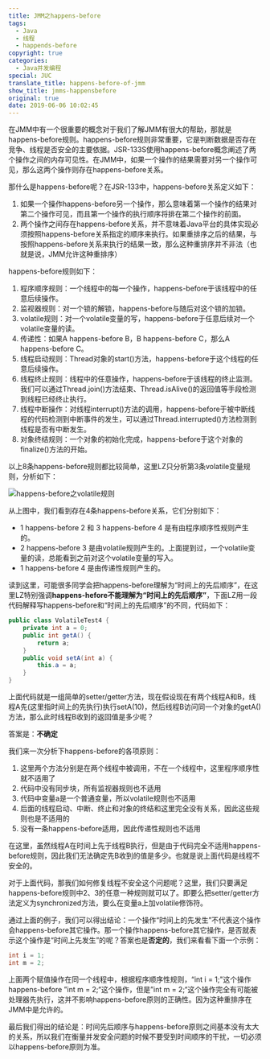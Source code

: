 ```yaml
---
title: JMM之happens-before
tags:
  - Java
  - 线程
  - happends-before
copyright: true
categories:
  - Java并发编程
special: JUC
translate_title: happens-before-of-jmm
show_title: jmms-happensbefore
original: true
date: 2019-06-06 10:02:45
---
```

在JMM中有一个很重要的概念对于我们了解JMM有很大的帮助，那就是happens-before规则。happens-before规则非常重要，它是判断数据是否存在竞争、线程是否安全的主要依据。JSR-133S使用happens-before概念阐述了两个操作之间的内存可见性。在JMM中，如果一个操作的结果需要对另一个操作可见，那么这两个操作则存在happens-before关系。

 那什么是happens-before呢？在JSR-133中，happens-before关系定义如下：

1. 如果一个操作happens-before另一个操作，那么意味着第一个操作的结果对第二个操作可见，而且第一个操作的执行顺序将排在第二个操作的前面。
2. 两个操作之间存在happens-before关系，并不意味着Java平台的具体实现必须按照happens-before关系指定的顺序来执行。如果重排序之后的结果，与按照happens-before关系来执行的结果一致，那么这种重排序并不非法（也就是说，JMM允许这种重排序）

happens-before规则如下：

1. 程序顺序规则：一个线程中的每一个操作，happens-before于该线程中的任意后续操作。
2. 监视器规则：对一个锁的解锁，happens-before与随后对这个锁的加锁。
3. volatile规则：对一个volatile变量的写，happens-before于任意后续对一个volatile变量的读。
4. 传递性：如果A happens-before B，B happens-before C，那么A happens-before C。
5. 线程启动规则：Thread对象的start()方法，happens-before于这个线程的任意后续操作。
6. 线程终止规则：线程中的任意操作，happens-before于该线程的终止监测。我们可以通过Thread.join()方法结束、Thread.isAlive()的返回值等手段检测到线程已经终止执行。
7. 线程中断操作：对线程interrupt()方法的调用，happens-before于被中断线程的代码检测到中断事件的发生，可以通过Thread.interrupted()方法检测到线程是否有中断发生。
8. 对象终结规则：一个对象的初始化完成，happens-before于这个对象的finalize()方法的开始。

以上8条happens-before规则都比较简单，这里LZ只分析第3条volatile变量规则，分析如下：

![happens-before之volatile规则](http://cdn.zzwzdx.cn/blog/happens-before之volatile规则.png&blog)

从上图中，我们看到存在4条happens-before关系，它们分别如下：

* 1 happens-before 2 和 3 happens-before 4 是有由程序顺序性规则产生的。
* 2 happens-before 3 是由volatile规则产生的。上面提到过，一个volatile变量的读，总能看到之前对这个volatile变量的写入。
* 1 happens-before 4 是由传递性规则产生的。

读到这里，可能很多同学会把happens-before理解为“时间上的先后顺序”，在这里LZ特别强调**happens-hefore不能理解为“时间上的先后顺序”**，下面LZ用一段代码解释写happens-before和“时间上的先后顺序”的不同，代码如下：

```java
public class VolatileTest4 {
    private int a = 0;
    public int getA() {
        return a;
    }
    public void setA(int a) {
        this.a = a;
    }
}
```

上面代码就是一组简单的setter/getter方法，现在假设现在有两个线程A和B，线程A先(这里指时间上的先执行)执行setA(10)，然后线程B访问同一个对象的getA()方法，那么此时线程B收到的返回值是多少呢？

答案是：**不确定**

我们来一次分析下happens-before的各项原则：

1. 这里两个方法分别是在两个线程中被调用，不在一个线程中，这里程序顺序性就不适用了
2. 代码中没有同步块，所有监视器规则也不适用
3. 代码中变量a是一个普通变量，所以volatile规则也不适用
4. 后面的线程启动、中断、终止和对象的终结和这里完全没有关系，因此这些规则也是不适用的
5. 没有一条happens-before适用，因此传递性规则也不适用

在这里，虽然线程A在时间上先于线程B执行，但是由于代码完全不适用happens-before规则，因此我们无法确定先B收到的值是多少。也就是说上面代码是线程不安全的。

对于上面代码，那我们如何修复线程不安全这个问题呢？这里，我们只要满足happens-before规则中2、3的任意一种规则就可以了。即要么把setter/getter方法定义为synchronized方法，要么在变量a上加volatile修饰符。

通过上面的例子，我们可以得出结论：一个操作“时间上的先发生”不代表这个操作会happens-before其它操作。那一个操作happens-before其它操作，是否就表示这个操作是“时间上先发生”的呢？答案也是**否定的**，我们来看看下面一个示例：

```java
int i = 1;
int m = 2;
```

上面两个赋值操作在同一个线程中，根据程序顺序性规则，“int i = 1;"这个操作happens-before ”int m = 2;“这个操作，但是”int m = 2;“这个操作完全有可能被处理器先执行，这并不影响happens-before原则的正确性。因为这种重排序在JMM中是允许的。

最后我们得出的结论是：时间先后顺序与happens-before原则之间基本没有太大的关系，所以我们在衡量并发安全问题的时候不要受到时间顺序的干扰，一切必须以happens-before原则为准。
